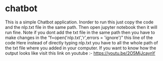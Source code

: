 # chatbot
This is a simple Chatbot application.
Inorder to run this just copy the code and the nlp.txt file in the same path.
Then open jupyter notebook then it will run fine.
Note if you dont add the txt file in the same path then you have to make changes in the "f=open('nlp.txt','r',errors = 'ignore')" this line of the code
Here instead of directly typing nlp.txt you have to all the whole path of the txt file where you added in your computer.
If you want to know how the output looks like visit this link on youtube :- https://youtu.be/2O5MjJcaynY
